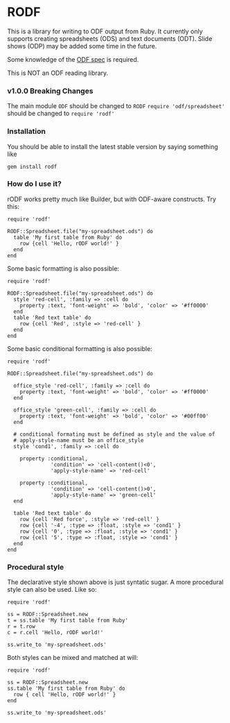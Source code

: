 # RODF

This is a library for writing to ODF output from Ruby. It currently only
supports creating spreadsheets (ODS) and text documents (ODT). Slide shows (ODP)
may be added some time in the future.

Some knowledge of the [ODF spec](http://docs.oasis-open.org/office/v1.2/os/OpenDocument-v1.2-os-part1.html) is required.

This is NOT an ODF reading library.

### v1.0.0 Breaking Changes
The main module `ODF` should be changed to `RODF`
`require 'odf/spreadsheet'` should be changed to `require 'rodf'`

### Installation

You should be able to install the latest stable version by saying something like

    gem install rodf

### How do I use it?

rODF works pretty much like Builder, but with ODF-aware constructs. Try this:

    require 'rodf'

    RODF::Spreadsheet.file("my-spreadsheet.ods") do
      table 'My first table from Ruby' do
        row {cell 'Hello, rODF world!' }
      end
    end

Some basic formatting is also possible:

    require 'rodf'

    RODF::Spreadsheet.file("my-spreadsheet.ods") do
      style 'red-cell', :family => :cell do
        property :text, 'font-weight' => 'bold', 'color' => '#ff0000'
      end
      table 'Red text table' do
        row {cell 'Red', :style => 'red-cell' }
      end
    end

Some basic conditional formatting is also possible:

    require 'rodf'

    RODF::Spreadsheet.file("my-spreadsheet.ods") do

      office_style 'red-cell', :family => :cell do
        property :text, 'font-weight' => 'bold', 'color' => '#ff0000'
      end

      office_style 'green-cell', :family => :cell do
        property :text, 'font-weight' => 'bold', 'color' => '#00ff00'
      end

      # conditional formating must be defined as style and the value of
      # apply-style-name must be an office_style
      style 'cond1', :family => :cell do

        property :conditional,
                  'condition' => 'cell-content()<0',
                  'apply-style-name' => 'red-cell'

        property :conditional,
                  'condition' => 'cell-content()>0',
                  'apply-style-name' => 'green-cell'
      end

      table 'Red text table' do
        row {cell 'Red force', :style => 'red-cell' }
        row {cell '-4', :type => :float, :style => 'cond1' }
        row {cell '0', :type => :float, :style => 'cond1' }
        row {cell '5', :type => :float, :style => 'cond1' }
      end
    end

### Procedural style

The declarative style shown above is just syntatic sugar. A more procedural
style can also be used. Like so:

    require 'rodf'

    ss = RODF::Spreadsheet.new
    t = ss.table 'My first table from Ruby'
    r = t.row
    c = r.cell 'Hello, rODF world!'

    ss.write_to 'my-spreadsheet.ods'

Both styles can be mixed and matched at will:

    require 'rodf'

    ss = RODF::Spreadsheet.new
    ss.table 'My first table from Ruby' do
      row { cell 'Hello, rODF world!' }
    end

    ss.write_to 'my-spreadsheet.ods'
